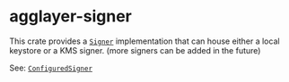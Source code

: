 # agglayer-signer

This crate provides a [`Signer`](trait@ethers::signers::Signer)
implementation that can house either a local keystore or a KMS signer.
(more signers can be added in the future)

See: [`ConfiguredSigner`](enum@ConfiguredSigner)
